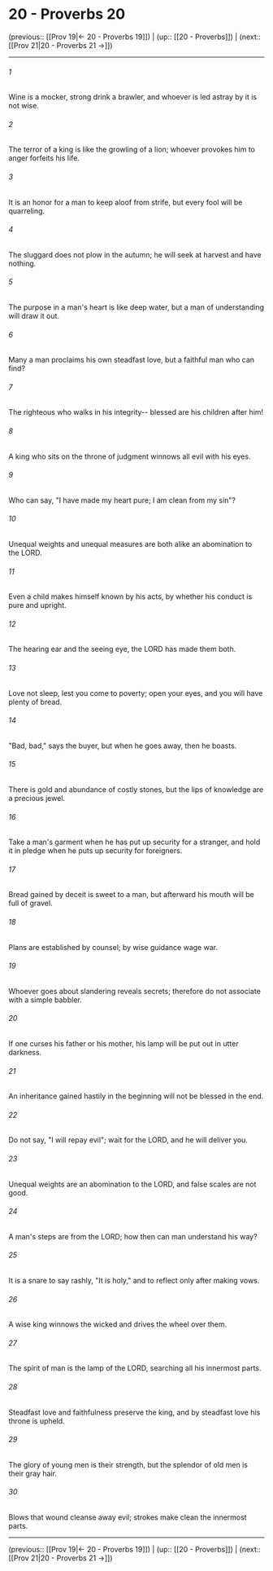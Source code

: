 # 20 - Proverbs 20

(previous:: [[Prov 19|← 20 - Proverbs 19]]) | (up:: [[20 - Proverbs]]) | (next:: [[Prov 21|20 - Proverbs 21 →]])

***


###### 1 
Wine is a mocker, strong drink a brawler, and whoever is led astray by it is not wise. 

###### 2 
The terror of a king is like the growling of a lion; whoever provokes him to anger forfeits his life. 

###### 3 
It is an honor for a man to keep aloof from strife, but every fool will be quarreling. 

###### 4 
The sluggard does not plow in the autumn; he will seek at harvest and have nothing. 

###### 5 
The purpose in a man's heart is like deep water, but a man of understanding will draw it out. 

###### 6 
Many a man proclaims his own steadfast love, but a faithful man who can find? 

###### 7 
The righteous who walks in his integrity-- blessed are his children after him! 

###### 8 
A king who sits on the throne of judgment winnows all evil with his eyes. 

###### 9 
Who can say, "I have made my heart pure; I am clean from my sin"? 

###### 10 
Unequal weights and unequal measures are both alike an abomination to the LORD. 

###### 11 
Even a child makes himself known by his acts, by whether his conduct is pure and upright. 

###### 12 
The hearing ear and the seeing eye, the LORD has made them both. 

###### 13 
Love not sleep, lest you come to poverty; open your eyes, and you will have plenty of bread. 

###### 14 
"Bad, bad," says the buyer, but when he goes away, then he boasts. 

###### 15 
There is gold and abundance of costly stones, but the lips of knowledge are a precious jewel. 

###### 16 
Take a man's garment when he has put up security for a stranger, and hold it in pledge when he puts up security for foreigners. 

###### 17 
Bread gained by deceit is sweet to a man, but afterward his mouth will be full of gravel. 

###### 18 
Plans are established by counsel; by wise guidance wage war. 

###### 19 
Whoever goes about slandering reveals secrets; therefore do not associate with a simple babbler. 

###### 20 
If one curses his father or his mother, his lamp will be put out in utter darkness. 

###### 21 
An inheritance gained hastily in the beginning will not be blessed in the end. 

###### 22 
Do not say, "I will repay evil"; wait for the LORD, and he will deliver you. 

###### 23 
Unequal weights are an abomination to the LORD, and false scales are not good. 

###### 24 
A man's steps are from the LORD; how then can man understand his way? 

###### 25 
It is a snare to say rashly, "It is holy," and to reflect only after making vows. 

###### 26 
A wise king winnows the wicked and drives the wheel over them. 

###### 27 
The spirit of man is the lamp of the LORD, searching all his innermost parts. 

###### 28 
Steadfast love and faithfulness preserve the king, and by steadfast love his throne is upheld. 

###### 29 
The glory of young men is their strength, but the splendor of old men is their gray hair. 

###### 30 
Blows that wound cleanse away evil; strokes make clean the innermost parts.

***

(previous:: [[Prov 19|← 20 - Proverbs 19]]) | (up:: [[20 - Proverbs]]) | (next:: [[Prov 21|20 - Proverbs 21 →]])
